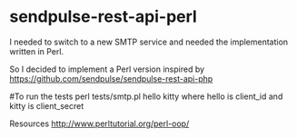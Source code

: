 # sendpulse-rest-api-perl
I needed to switch to a new SMTP service and needed the implementation written in Perl.

So I decided to implement a Perl version inspired by https://github.com/sendpulse/sendpulse-rest-api-php

#To run the tests
perl tests/smtp.pl hello kitty
where hello is client_id and kitty is client_secret

Resources
http://www.perltutorial.org/perl-oop/